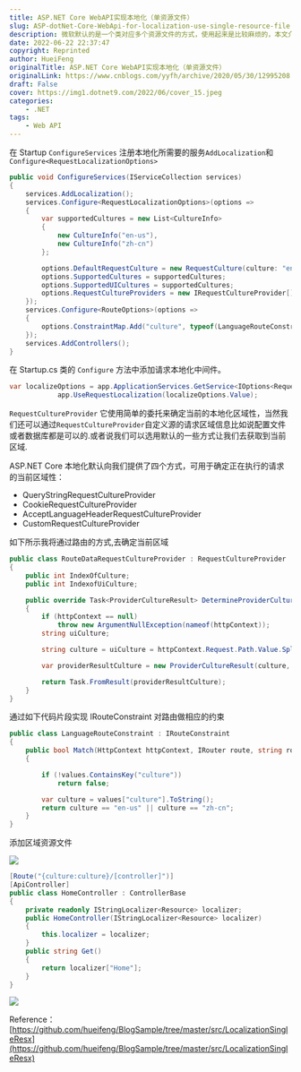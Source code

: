 ```yaml
---
title: ASP.NET Core WebAPI实现本地化（单资源文件）
slug: ASP-dotNet-Core-WebApi-for-localization-use-single-resource-file
description: 微软默认的是一个类对应多个资源文件的方式，使用起来是比较麻烦的，本文介绍单资源文件使用方式，即整个项目所有类对应一套多语言资源文件。
date: 2022-06-22 22:37:47
copyright: Reprinted
author: HueiFeng
originalTitle: ASP.NET Core WebAPI实现本地化（单资源文件）
originalLink: https://www.cnblogs.com/yyfh/archive/2020/05/30/12995208.html
draft: False
cover: https://img1.dotnet9.com/2022/06/cover_15.jpeg
categories: 
    - .NET
tags: 
    - Web API
---
```


在 Startup `ConfigureServices` 注册本地化所需要的服务`AddLocalization`和 `Configure<RequestLocalizationOptions>`

```csharp
public void ConfigureServices(IServiceCollection services)
{
    services.AddLocalization();
    services.Configure<RequestLocalizationOptions>(options =>
    {
        var supportedCultures = new List<CultureInfo>
        {
            new CultureInfo("en-us"),
            new CultureInfo("zh-cn")
        };

        options.DefaultRequestCulture = new RequestCulture(culture: "en-us", uiCulture: "en-us");
        options.SupportedCultures = supportedCultures;
        options.SupportedUICultures = supportedCultures;
        options.RequestCultureProviders = new IRequestCultureProvider[] { new RouteDataRequestCultureProvider { IndexOfCulture = 1, IndexofUiCulture = 1 } };
    });
    services.Configure<RouteOptions>(options =>
    {
        options.ConstraintMap.Add("culture", typeof(LanguageRouteConstraint));
    });
    services.AddControllers();
}
```

在 Startup.cs 类的 `Configure` 方法中添加请求本地化中间件。

```csharp
var localizeOptions = app.ApplicationServices.GetService<IOptions<RequestLocalizationOptions>>();
            app.UseRequestLocalization(localizeOptions.Value);
```

`RequestCultureProvider` 它使用简单的委托来确定当前的本地化区域性，当然我们还可以通过`RequestCultureProvider`自定义源的请求区域信息比如说配置文件或者数据库都是可以的.或者说我们可以选用默认的一些方式让我们去获取到当前区域.

ASP.NET Core 本地化默认向我们提供了四个方式，可用于确定正在执行的请求的当前区域性：

- QueryStringRequestCultureProvider
- CookieRequestCultureProvider
- AcceptLanguageHeaderRequestCultureProvider
- CustomRequestCultureProvider

如下所示我将通过路由的方式,去确定当前区域

```csharp
public class RouteDataRequestCultureProvider : RequestCultureProvider
{
    public int IndexOfCulture;
    public int IndexofUiCulture;

    public override Task<ProviderCultureResult> DetermineProviderCultureResult(HttpContext httpContext)
    {
        if (httpContext == null)
            throw new ArgumentNullException(nameof(httpContext));
        string uiCulture;

        string culture = uiCulture = httpContext.Request.Path.Value.Split('/')[IndexOfCulture];

        var providerResultCulture = new ProviderCultureResult(culture, uiCulture);

        return Task.FromResult(providerResultCulture);
    }
}
```

通过如下代码片段实现 IRouteConstraint 对路由做相应的约束

```csharp
public class LanguageRouteConstraint : IRouteConstraint
{
    public bool Match(HttpContext httpContext, IRouter route, string routeKey, RouteValueDictionary values, RouteDirection routeDirection)
    {

        if (!values.ContainsKey("culture"))
            return false;

        var culture = values["culture"].ToString();
        return culture == "en-us" || culture == "zh-cn";
    }
}
```

添加区域资源文件

![](https://img1.dotnet9.com/2022/06/1501.png)

```csharp
[Route("{culture:culture}/[controller]")]
[ApiController]
public class HomeController : ControllerBase
{
    private readonly IStringLocalizer<Resource> localizer;
    public HomeController(IStringLocalizer<Resource> localizer)
    {
        this.localizer = localizer;
    }
    public string Get()
    {
        return localizer["Home"];
    }
}
```

![](https://img1.dotnet9.com/2022/06/1502.png)

Reference：[https://github.com/hueifeng/BlogSample/tree/master/src/LocalizationSingleResx](https://github.com/hueifeng/BlogSample/tree/master/src/LocalizationSingleResx)

